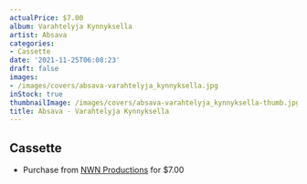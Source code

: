```yaml
---
actualPrice: $7.00
album: Varahtelyja Kynnyksella
artist: Absava
categories:
- Cassette
date: '2021-11-25T06:08:23'
draft: false
images:
- /images/covers/absava-varahtelyja_kynnyksella.jpg
inStock: true
thumbnailImage: /images/covers/absava-varahtelyja_kynnyksella-thumb.jpg
title: Absava - Varahtelyja Kynnyksella
---
```


## Cassette
* Purchase from [NWN Productions](http://shop.nwnprod.com/index.php?route=product/product&path=73&product_id=10193&sort=pd.name&order=ASC) for $7.00
